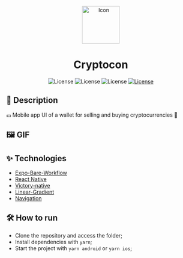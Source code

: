 <p align="center">
<img alt="Icon" width='100' src="https://user-images.githubusercontent.com/51713169/198896448-fe26eddd-29ad-445e-aabc-561209f93273.png">
  
</p>

<h1 align="center">Cryptocon</h1>

<p align="center">
     <img alt="License" src="https://img.shields.io/static/v1?label=React-Native&message=0.69.5&color=202020&labelColor=008CCD">
     <img alt="License" src="https://img.shields.io/static/v1?label=Expo&message=~46.0.9&color=FFFFFF&labelColor=000000">
     <img alt="License" src="https://img.shields.io/static/v1?label=TypeScript&message=^4.6.3&color=FFFFFF&labelColor=082e5c">
  <a href="https://github.com/Victor5g/Climate/blob/main/LICENSE">
     <img alt="License" src="https://img.shields.io/static/v1?label=license&message=MIT&color=8257E5&labelColor=000000">
  </a>
                              
</p>

## 🧾 Description
 💶 Mobile app UI of a wallet for selling and buying cryptocurrencies 💼

## 🖼 GIF 
<p align="center">  


</p>

## ✨ Technologies 
- [Expo-Bare-Workflow](https://docs.expo.dev/introduction/managed-vs-bare/#bare-workflow)
- [React Native](https://reactnative.dev/)
- [Victory-native](https://formidable.com/open-source/victory/docs/native/)
- [Linear-Gradient](https://docs.expo.dev/versions/latest/sdk/linear-gradient/)
- [Navigation](https://reactnavigation.org/)
                 
                                                                                                                              
## 🛠  How to run

- Clone the repository and access the folder;
- Install dependencies with `yarn`;
- Start the project with `yarn android` or `yarn ios`;
